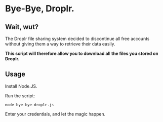 # Bye-Bye, Droplr.

## Wait, wut?

The Droplr file sharing system decided to discontinue all free accounts without giving them a way to retrieve their data easily.

**This script will therefore allow you to download all the files you stored on Droplr.**

## Usage

Install Node.JS.

Run the script:

	node bye-bye-droplr.js

Enter your credentials, and let the magic happen.